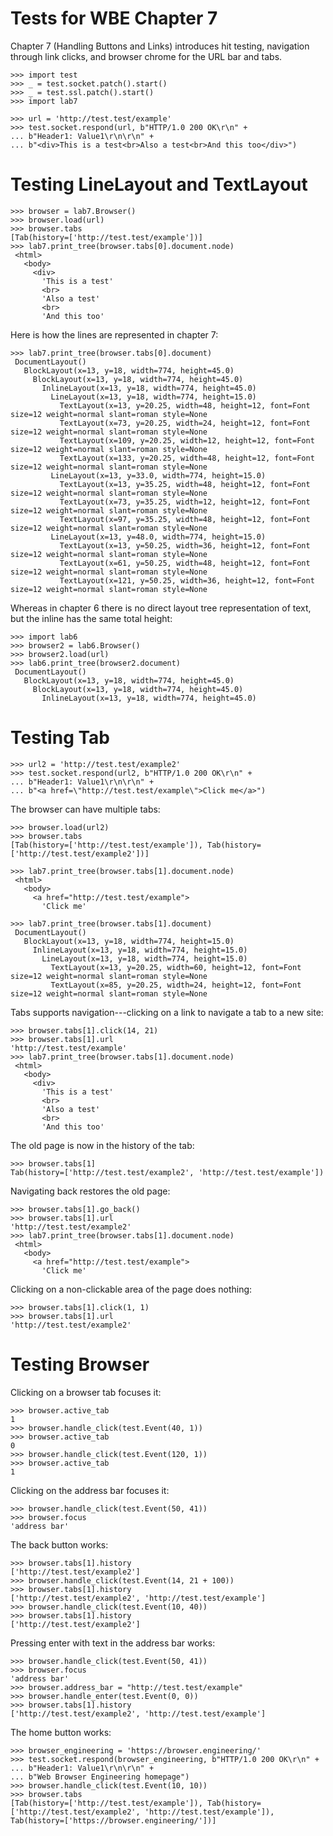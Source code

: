 Tests for WBE Chapter 7
=======================

Chapter 7 (Handling Buttons and Links) introduces hit testing, navigation
through link clicks, and browser chrome for the URL bar and tabs.

    >>> import test
    >>> _ = test.socket.patch().start()
    >>> _ = test.ssl.patch().start()
    >>> import lab7

    >>> url = 'http://test.test/example'
    >>> test.socket.respond(url, b"HTTP/1.0 200 OK\r\n" +
    ... b"Header1: Value1\r\n\r\n" +
    ... b"<div>This is a test<br>Also a test<br>And this too</div>")

Testing LineLayout and TextLayout
=================================

    >>> browser = lab7.Browser()
    >>> browser.load(url)
    >>> browser.tabs
    [Tab(history=['http://test.test/example'])]
    >>> lab7.print_tree(browser.tabs[0].document.node)
     <html>
       <body>
         <div>
           'This is a test'
           <br>
           'Also a test'
           <br>
           'And this too'

Here is how the lines are represented in chapter 7:

    >>> lab7.print_tree(browser.tabs[0].document)
     DocumentLayout()
       BlockLayout(x=13, y=18, width=774, height=45.0)
         BlockLayout(x=13, y=18, width=774, height=45.0)
           InlineLayout(x=13, y=18, width=774, height=45.0)
             LineLayout(x=13, y=18, width=774, height=15.0)
               TextLayout(x=13, y=20.25, width=48, height=12, font=Font size=12 weight=normal slant=roman style=None
               TextLayout(x=73, y=20.25, width=24, height=12, font=Font size=12 weight=normal slant=roman style=None
               TextLayout(x=109, y=20.25, width=12, height=12, font=Font size=12 weight=normal slant=roman style=None
               TextLayout(x=133, y=20.25, width=48, height=12, font=Font size=12 weight=normal slant=roman style=None
             LineLayout(x=13, y=33.0, width=774, height=15.0)
               TextLayout(x=13, y=35.25, width=48, height=12, font=Font size=12 weight=normal slant=roman style=None
               TextLayout(x=73, y=35.25, width=12, height=12, font=Font size=12 weight=normal slant=roman style=None
               TextLayout(x=97, y=35.25, width=48, height=12, font=Font size=12 weight=normal slant=roman style=None
             LineLayout(x=13, y=48.0, width=774, height=15.0)
               TextLayout(x=13, y=50.25, width=36, height=12, font=Font size=12 weight=normal slant=roman style=None
               TextLayout(x=61, y=50.25, width=48, height=12, font=Font size=12 weight=normal slant=roman style=None
               TextLayout(x=121, y=50.25, width=36, height=12, font=Font size=12 weight=normal slant=roman style=None

Whereas in chapter 6 there is no direct layout tree representation of text, but the inline
has the same total height:

    >>> import lab6
    >>> browser2 = lab6.Browser()
    >>> browser2.load(url)
    >>> lab6.print_tree(browser2.document)
     DocumentLayout()
       BlockLayout(x=13, y=18, width=774, height=45.0)
         BlockLayout(x=13, y=18, width=774, height=45.0)
           InlineLayout(x=13, y=18, width=774, height=45.0)

Testing Tab
===========

    >>> url2 = 'http://test.test/example2'
    >>> test.socket.respond(url2, b"HTTP/1.0 200 OK\r\n" +
    ... b"Header1: Value1\r\n\r\n" +
    ... b"<a href=\"http://test.test/example\">Click me</a>")

The browser can have multiple tabs:

    >>> browser.load(url2)
    >>> browser.tabs
    [Tab(history=['http://test.test/example']), Tab(history=['http://test.test/example2'])]

    >>> lab7.print_tree(browser.tabs[1].document.node)
     <html>
       <body>
         <a href="http://test.test/example">
           'Click me'

    >>> lab7.print_tree(browser.tabs[1].document)
     DocumentLayout()
       BlockLayout(x=13, y=18, width=774, height=15.0)
         InlineLayout(x=13, y=18, width=774, height=15.0)
           LineLayout(x=13, y=18, width=774, height=15.0)
             TextLayout(x=13, y=20.25, width=60, height=12, font=Font size=12 weight=normal slant=roman style=None
             TextLayout(x=85, y=20.25, width=24, height=12, font=Font size=12 weight=normal slant=roman style=None

Tabs supports navigation---clicking on a link to navigate a tab to a new site:

    >>> browser.tabs[1].click(14, 21)
    >>> browser.tabs[1].url
    'http://test.test/example'
    >>> lab7.print_tree(browser.tabs[1].document.node)
     <html>
       <body>
         <div>
           'This is a test'
           <br>
           'Also a test'
           <br>
           'And this too'

The old page is now in the history of the tab:

    >>> browser.tabs[1]
    Tab(history=['http://test.test/example2', 'http://test.test/example'])

Navigating back restores the old page:

    >>> browser.tabs[1].go_back()
    >>> browser.tabs[1].url
    'http://test.test/example2'
    >>> lab7.print_tree(browser.tabs[1].document.node)
     <html>
       <body>
         <a href="http://test.test/example">
           'Click me'

Clicking on a non-clickable area of the page does nothing:

    >>> browser.tabs[1].click(1, 1)
    >>> browser.tabs[1].url
    'http://test.test/example2'

Testing Browser
===============

Clicking on a browser tab focuses it:

    >>> browser.active_tab
    1
    >>> browser.handle_click(test.Event(40, 1))
    >>> browser.active_tab
    0
    >>> browser.handle_click(test.Event(120, 1))
    >>> browser.active_tab
    1

Clicking on the address bar focuses it:

    >>> browser.handle_click(test.Event(50, 41))
    >>> browser.focus
    'address bar'

The back button works:

    >>> browser.tabs[1].history
    ['http://test.test/example2']
    >>> browser.handle_click(test.Event(14, 21 + 100))
    >>> browser.tabs[1].history
    ['http://test.test/example2', 'http://test.test/example']
    >>> browser.handle_click(test.Event(10, 40))
    >>> browser.tabs[1].history
    ['http://test.test/example2']

Pressing enter with text in the address bar works:

    >>> browser.handle_click(test.Event(50, 41))
    >>> browser.focus
    'address bar'
    >>> browser.address_bar = "http://test.test/example"
    >>> browser.handle_enter(test.Event(0, 0))
    >>> browser.tabs[1].history
    ['http://test.test/example2', 'http://test.test/example']

The home button works:

    >>> browser_engineering = 'https://browser.engineering/'
    >>> test.socket.respond(browser_engineering, b"HTTP/1.0 200 OK\r\n" +
    ... b"Header1: Value1\r\n\r\n" +
    ... b"Web Browser Engineering homepage")
    >>> browser.handle_click(test.Event(10, 10))
    >>> browser.tabs
    [Tab(history=['http://test.test/example']), Tab(history=['http://test.test/example2', 'http://test.test/example']), Tab(history=['https://browser.engineering/'])]

